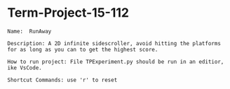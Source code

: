 # Term-Project-15-112

    Name:  RunAway
    
    Description: A 2D infinite sidescroller, avoid hitting the platforms for as long as you can to get the highest score. 
    
    How to run project: File TPExperiment.py should be run in an editior, ike VsCode.
    
    Shortcut Commands: use 'r' to reset

